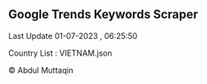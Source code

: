 

## Google Trends Keywords Scraper 
 
Last Update 01-07-2023 , 06:25:50

Country List :
VIETNAM.json



© Abdul Muttaqin 
